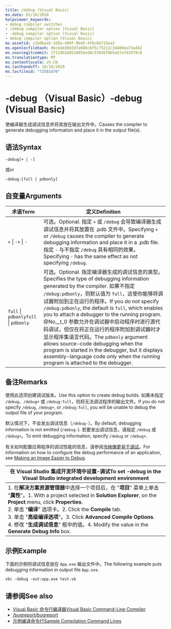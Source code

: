 ```yaml
---
title: /debug (Visual Basic)
ms.date: 03/10/2018
helpviewer_keywords:
- debug compiler switches
- /debug compiler option [Visual Basic]
- -debug compiler option [Visual Basic]
- debug compiler option [Visual Basic]
ms.assetid: c2b0bea5-1d5e-499f-9bd5-4f6c6b715ea2
ms.openlocfilehash: 0bcb4d3693d7a688cbf5c75212c3d409ea73a482
ms.sourcegitcommit: 1f12db2d852d05bed8c53845f0b5a57a762979c8
ms.translationtype: MT
ms.contentlocale: zh-CN
ms.lasthandoff: 10/18/2019
ms.locfileid: "72581470"
---
```

# <a name="-debug-visual-basic"></a><span data-ttu-id="d485a-102">-debug （Visual Basic）</span><span class="sxs-lookup"><span data-stu-id="d485a-102">-debug (Visual Basic)</span></span>

<span data-ttu-id="d485a-103">使编译器生成调试信息并将其放在输出文件中。</span><span class="sxs-lookup"><span data-stu-id="d485a-103">Causes the compiler to generate debugging information and place it in the output file(s).</span></span>

## <a name="syntax"></a><span data-ttu-id="d485a-104">语法</span><span class="sxs-lookup"><span data-stu-id="d485a-104">Syntax</span></span>

```console
-debug[+ | -]
```

<span data-ttu-id="d485a-105">或</span><span class="sxs-lookup"><span data-stu-id="d485a-105">or</span></span>

```console
-debug:[full | pdbonly]
```

## <a name="arguments"></a><span data-ttu-id="d485a-106">自变量</span><span class="sxs-lookup"><span data-stu-id="d485a-106">Arguments</span></span>

|<span data-ttu-id="d485a-107">术语</span><span class="sxs-lookup"><span data-stu-id="d485a-107">Term</span></span>|<span data-ttu-id="d485a-108">定义</span><span class="sxs-lookup"><span data-stu-id="d485a-108">Definition</span></span>|
|---|---|
|<span data-ttu-id="d485a-109">`+` &#124; `-`</span><span class="sxs-lookup"><span data-stu-id="d485a-109">`+` &#124; `-`</span></span>|<span data-ttu-id="d485a-110">可选。</span><span class="sxs-lookup"><span data-stu-id="d485a-110">Optional.</span></span> <span data-ttu-id="d485a-111">指定 `+` 或 `/debug` 会导致编译器生成调试信息并将其放置在 .pdb 文件中。</span><span class="sxs-lookup"><span data-stu-id="d485a-111">Specifying `+` or `/debug` causes the compiler to generate debugging information and place it in a .pdb file.</span></span> <span data-ttu-id="d485a-112">指定 `-` 与不指定 `/debug` 具有相同的效果。</span><span class="sxs-lookup"><span data-stu-id="d485a-112">Specifying `-` has the same effect as not specifying `/debug`.</span></span>|
|<span data-ttu-id="d485a-113">`full` &#124; `pdbonly`</span><span class="sxs-lookup"><span data-stu-id="d485a-113">`full` &#124; `pdbonly`</span></span>|<span data-ttu-id="d485a-114">可选。</span><span class="sxs-lookup"><span data-stu-id="d485a-114">Optional.</span></span> <span data-ttu-id="d485a-115">指定编译器生成的调试信息的类型。</span><span class="sxs-lookup"><span data-stu-id="d485a-115">Specifies the type of debugging information generated by the compiler.</span></span> <span data-ttu-id="d485a-116">如果不指定 `/debug:pdbonly`，则默认值为 `full`，这使你能够将调试器附加到正在运行的程序。</span><span class="sxs-lookup"><span data-stu-id="d485a-116">If you do not specify `/debug:pdbonly`, the default is `full`, which enables you to attach a debugger to the running program.</span></span> <span data-ttu-id="d485a-117">@No__t_0 参数允许在调试器中启动程序时进行源代码调试，但仅在将正在运行的程序附加到调试器时才显示程序集语言代码。</span><span class="sxs-lookup"><span data-stu-id="d485a-117">The `pdbonly` argument allows source-code debugging when the program is started in the debugger, but it displays assembly-language code only when the running program is attached to the debugger.</span></span>|

## <a name="remarks"></a><span data-ttu-id="d485a-118">备注</span><span class="sxs-lookup"><span data-stu-id="d485a-118">Remarks</span></span>

<span data-ttu-id="d485a-119">使用此选项创建调试版本。</span><span class="sxs-lookup"><span data-stu-id="d485a-119">Use this option to create debug builds.</span></span> <span data-ttu-id="d485a-120">如果未指定 `/debug`、`/debug+` 或 `/debug:full`，则将无法调试程序的输出文件。</span><span class="sxs-lookup"><span data-stu-id="d485a-120">If you do not specify `/debug`, `/debug+`, or `/debug:full`, you will be unable to debug the output file of your program.</span></span>

<span data-ttu-id="d485a-121">默认情况下，不会发出调试信息（`/debug-`）。</span><span class="sxs-lookup"><span data-stu-id="d485a-121">By default, debugging information is not emitted (`/debug-`).</span></span> <span data-ttu-id="d485a-122">若要发出调试信息，请指定 `/debug` 或 `/debug+`。</span><span class="sxs-lookup"><span data-stu-id="d485a-122">To emit debugging information, specify `/debug` or `/debug+`.</span></span>

<span data-ttu-id="d485a-123">有关如何配置应用程序的调试性能的信息，请参阅[令映像更易于调试](../../../framework/debug-trace-profile/making-an-image-easier-to-debug.md)。</span><span class="sxs-lookup"><span data-stu-id="d485a-123">For information on how to configure the debug performance of an application, see [Making an Image Easier to Debug](../../../framework/debug-trace-profile/making-an-image-easier-to-debug.md).</span></span>

|<span data-ttu-id="d485a-124">在 Visual Studio 集成开发环境中设置-调试</span><span class="sxs-lookup"><span data-stu-id="d485a-124">To set -debug in the Visual Studio integrated development environment</span></span>|
|---|
|<span data-ttu-id="d485a-125">1. 在**解决方案资源管理器**中选择一个项目后，在 "**项目**" 菜单上单击 "**属性**"。</span><span class="sxs-lookup"><span data-stu-id="d485a-125">1.  With a project selected in **Solution Explorer**, on the **Project** menu, click **Properties**.</span></span> <br /><span data-ttu-id="d485a-126">2. 单击 "**编译**" 选项卡。</span><span class="sxs-lookup"><span data-stu-id="d485a-126">2.  Click the **Compile** tab.</span></span><br /><span data-ttu-id="d485a-127">3. 单击 "**高级编译选项**"。</span><span class="sxs-lookup"><span data-stu-id="d485a-127">3.  Click **Advanced Compile Options**.</span></span><br /><span data-ttu-id="d485a-128">4. 修改 "**生成调试信息**" 框中的值。</span><span class="sxs-lookup"><span data-stu-id="d485a-128">4.  Modify the value in the **Generate Debug Info** box.</span></span>|

## <a name="example"></a><span data-ttu-id="d485a-129">示例</span><span class="sxs-lookup"><span data-stu-id="d485a-129">Example</span></span>

<span data-ttu-id="d485a-130">下面的示例将调试信息放在 `App.exe` 输出文件中。</span><span class="sxs-lookup"><span data-stu-id="d485a-130">The following example puts debugging information in output file `App.exe`.</span></span>

```console
vbc -debug -out:app.exe test.vb
```

## <a name="see-also"></a><span data-ttu-id="d485a-131">请参阅</span><span class="sxs-lookup"><span data-stu-id="d485a-131">See also</span></span>

- [<span data-ttu-id="d485a-132">Visual Basic 命令行编译器</span><span class="sxs-lookup"><span data-stu-id="d485a-132">Visual Basic Command-Line Compiler</span></span>](../../../visual-basic/reference/command-line-compiler/index.md)
- [<span data-ttu-id="d485a-133">/bugreport</span><span class="sxs-lookup"><span data-stu-id="d485a-133">/bugreport</span></span>](../../../visual-basic/reference/command-line-compiler/bugreport.md)
- [<span data-ttu-id="d485a-134">示例编译命令行</span><span class="sxs-lookup"><span data-stu-id="d485a-134">Sample Compilation Command Lines</span></span>](../../../visual-basic/reference/command-line-compiler/sample-compilation-command-lines.md)
